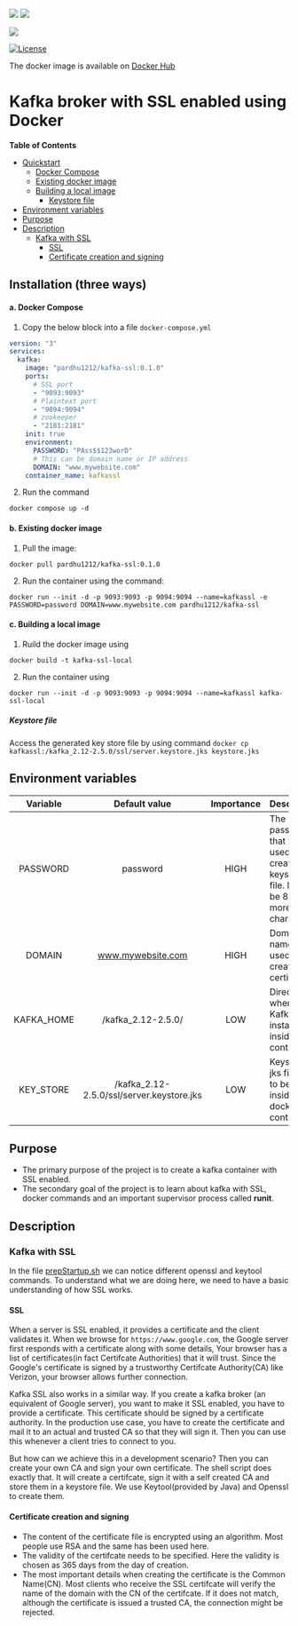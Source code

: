![](https://github.com/PardhuMadipalli/kafka-ssl-docker/workflows/Publish%20Docker%20image/badge.svg)  ![](https://github.com/PardhuMadipalli/kafka-ssl-docker/workflows/Shellcheck/badge.svg) 

![](https://img.shields.io/docker/pulls/pardhu1212/kafka-ssl?color=brightgreen&label=Docker%20Pulls&logo=Docker)

[![License](https://img.shields.io/badge/License-Apache%202.0-blue.svg)](https://opensource.org/licenses/Apache-2.0)

The docker image is available on [Docker Hub](https://hub.docker.com/r/pardhu1212/kafka-ssl:0.1.0)


# Kafka broker with SSL enabled using Docker
<!-- START doctoc generated TOC please keep comment here to allow auto update -->
<!-- DON'T EDIT THIS SECTION, INSTEAD RE-RUN doctoc TO UPDATE -->
**Table of Contents**

- [Quickstart](#quickstart)
    - [Docker Compose](#docker-compose)
    - [Existing docker image](#existing-docker-image)
    - [Building a local image](#building-a-local-image)
      - [Keystore file](#keystore-file)
- [Environment variables](#environment-variables)
- [Purpose](#purpose)
- [Description](#description)
  - [Kafka with SSL](#kafka-with-ssl)
    - [SSL](#ssl)
    - [Certificate creation and signing](#certificate-creation-and-signing)

<!-- END doctoc generated TOC please keep comment here to allow auto update -->
    
## Installation (three ways)

#### a. Docker Compose
1. Copy the below block into a file `docker-compose.yml`

```Yaml
version: "3"
services:
  kafka:
    image: "pardhu1212/kafka-ssl:0.1.0"
    ports:
      # SSL port
      - "9093:9093"
      # Plaintext port
      - "9094:9094"
      # zookeeper
      - "2181:2181"
    init: true
    environment:
      PASSWORD: "PAss$$123worD"
      # This can be domain name or IP address
      DOMAIN: "www.mywebsite.com"
    container_name: kafkassl
```
2. Run the command 
```Shell
docker compose up -d
```

#### b. Existing docker image

 
1. Pull the image: 
```shell 
docker pull pardhu1212/kafka-ssl:0.1.0
```

2. Run the container using the command: 
```shell
docker run --init -d -p 9093:9093 -p 9094:9094 --name=kafkassl -e PASSWORD=password DOMAIN=www.mywebsite.com pardhu1212/kafka-ssl
```


#### c. Building a local image
 
1. Ruild the docker image using
```shell
docker build -t kafka-ssl-local
```

2. Run the container using
```shell
docker run --init -d -p 9093:9093 -p 9094:9094 --name=kafkassl kafka-ssl-local
```

##### Keystore file
Access the generated key store file by using command `docker cp kafkassl:/kafka_2.12-2.5.0/ssl/server.keystore.jks keystore.jks`


## Environment variables

| Variable   | Default value                             | Importance | Description                                                                                | 
|:----------:|:-----------------------------------------:|:----------:|:-------------------------------------------------------------------------------------------|
| PASSWORD   | password                                  | HIGH       | The password that will be used to create keystore file. Must be 8 or more characters.      |
| DOMAIN     | www.mywebsite.com                         | HIGH       | Domain name to be used while creating the certificate.                                     |
| KAFKA_HOME | /kafka_2.12-2.5.0/                        | LOW        | Directory where Kafka is installed inside the container.                                   |
| KEY_STORE  | /kafka_2.12-2.5.0/ssl/server.keystore.jks | LOW        | Keystore jks file path to be used inside docker container.                                 | 



## Purpose
- The primary purpose of the project is to create a kafka container with SSL enabled.
- The secondary goal of the project is to learn about kafka with SSL, docker commands and an important supervisor process called **runit**.

## Description

### Kafka with SSL

In the file [prepStartup.sh](https://github.com/PardhuMadipalli/kafka-ssl-docker/blob/master/prepStartup.sh) we can notice different openssl and keytool commands. To understand what we are doing here, we need to have a basic understanding of how SSL works.

#### SSL
When a server is SSL enabled, it provides a certificate and the client validates it. When we browse for `https://www.google.com`, the Google server first responds with a certificate along with some details,
Your browser has a list of certificates(in fact Certifcate Authorities) that it will trust. Since the Google's certificate is signed by a trustworthy Certifcate Authority(CA) like Verizon, your browser allows further connection.

Kafka SSL also works in a similar way. If you create a kafka broker (an equivalent of Google server), you want to make it SSL enabled, you have to provide a certificate. This certificate should be signed by a certificate authority.
In the production use case, you have to create the certificate and mail it to an actual and trusted CA so that they will sign it. Then you can use this whenever a client tries to connect to you.

But how can we achieve this in a development scenario? Then you can create your own CA and sign your own certificate. The shell script does exactly that. It will create a certifcate, sign it with a self created CA
and store them in a keystore file. We use Keytool(provided by Java) and Openssl to create them.

#### Certificate creation and signing

- The content of the certificate file is encrypted using an algorithm. Most people use RSA and the same has been used here.
- The validity of the certifcate needs to be specified. Here the validity is chosen as 365 days from the day of creation.
- The most important details when creating the certificate is the Common Name(CN). Most clients who receive the SSL certifcate will 
verify the name of the domain with the CN of the certifcate. If it does not match, although the certificate is issued a 
trusted CA, the connection might be rejected.
